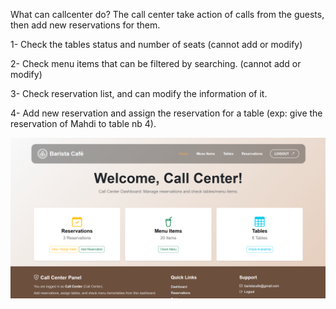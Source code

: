 What can callcenter do?
The call center take action of calls from the guests, then add new reservations for them.

1- Check the tables status and number of seats (cannot add or modify)

2- Check menu items that can be filtered by searching. (cannot add or modify)

3- Check reservation list, and can modify the information of it.

4- Add new reservation and assign the reservation for a table (exp: give the reservation of Mahdi to table nb 4).

![Website Preview](callcenter.png)
